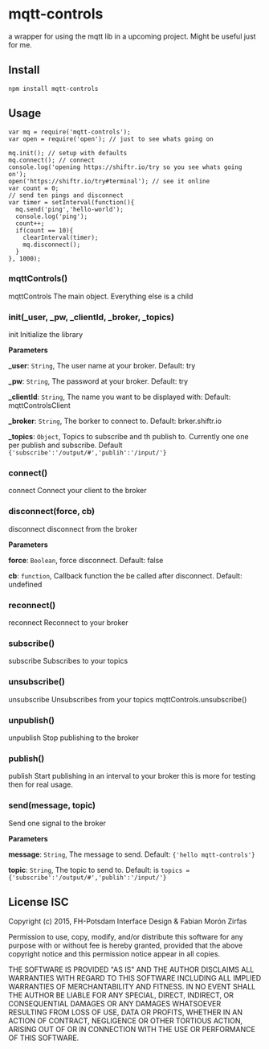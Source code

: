 # mqtt-controls

a wrapper for using the mqtt lib in a upcoming project.
Might be useful just for me.

## Install

    npm install mqtt-controls

## Usage  

    var mq = require('mqtt-controls');
    var open = require('open'); // just to see whats going on
    
    mq.init(); // setup with defaults
    mq.connect(); // connect
    console.log('opening https://shiftr.io/try so you see whats going on');
    open('https://shiftr.io/try#terminal'); // see it online
    var count = 0; 
    // send ten pings and disconnect
    var timer = setInterval(function(){
      mq.send('ping','hello-world');
      console.log('ping');
      count++;
      if(count == 10){
        clearInterval(timer);
        mq.disconnect();
      }
    }, 1000);



### mqttControls() 

mqttControls The main object. Everything else is a child



### init(_user, _pw, _clientId, _broker, _topics) 

init  Initialize the library

**Parameters**

**_user**: `String`, The user name at your broker. Default: try

**_pw**: `String`, The password at your broker. Default: try

**_clientId**: `String`, The name you want to be displayed with: Default: mqttControlsClient

**_broker**: `String`, The borker to connect to. Default: brker.shiftr.io

**_topics**: `Object`, Topics to subscribe and th publish to. Currently one one per publish and subscribe. Default `{'subscribe':'/output/#','publih':'/input/'}`



### connect() 

connect Connect your client to the broker



### disconnect(force, cb) 

disconnect disconnect from the broker

**Parameters**

**force**: `Boolean`, force disconnect. Default: false

**cb**: `function`, Callback function the be called after disconnect. Default: undefined



### reconnect() 

reconnect Reconnect to your broker



### subscribe() 

subscribe Subscribes to your topics



### unsubscribe() 

unsubscribe Unsubscribes from your topics
    mqttControls.unsubscribe()



### unpublish() 

unpublish Stop publishing to the broker



### publish() 

publish Start publishing in an interval to your broker this is more for testing then for real usage.



### send(message, topic) 

Send one signal to the broker

**Parameters**

**message**: `String`, The message to send. Default: `{'hello mqtt-controls'}`

**topic**: `String`, The topic to send to. Default: is `topics = {'subscribe':'/output/#','publih':'/input/'}`



## License ISC

Copyright (c) 2015, FH-Potsdam Interface Design & Fabian Morón Zirfas

Permission to use, copy, modify, and/or distribute this software for any
purpose with or without fee is hereby granted, provided that the above
copyright notice and this permission notice appear in all copies.

THE SOFTWARE IS PROVIDED "AS IS" AND THE AUTHOR DISCLAIMS ALL WARRANTIES
WITH REGARD TO THIS SOFTWARE INCLUDING ALL IMPLIED WARRANTIES OF
MERCHANTABILITY AND FITNESS. IN NO EVENT SHALL THE AUTHOR BE LIABLE FOR
ANY SPECIAL, DIRECT, INDIRECT, OR CONSEQUENTIAL DAMAGES OR ANY DAMAGES
WHATSOEVER RESULTING FROM LOSS OF USE, DATA OR PROFITS, WHETHER IN AN
ACTION OF CONTRACT, NEGLIGENCE OR OTHER TORTIOUS ACTION, ARISING OUT OF
OR IN CONNECTION WITH THE USE OR PERFORMANCE OF THIS SOFTWARE.

